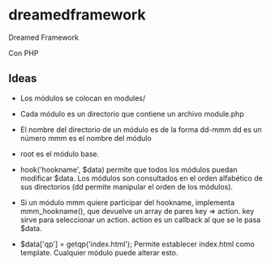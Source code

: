 dreamedframework
================

Dreamed Framework

Con PHP

Ideas
-----
- Los módulos se colocan en modules/

- Cada módulo es un directorio que contiene un archivo module.php

- El nombre del directorio de un módulo es de la forma dd-mmm 
  dd es un número
  mmm es el nombre del módulo

- root es el módulo base.

- hook('hookname', $data) permite que todos los módulos puedan modificar $data.
  Los módulos son consultados en el orden alfabético de sus directorios (dd permite manipular el orden de los módulos).

- Si un módulo mmm quiere participar del hookname, implementa mmm_hookname(), que devuelve un array de pares key => action.
  key sirve para seleccionar un action.
  action es un callback al que se le pasa $data.

- $data['qp'] = getqp('index.html');
  Permite establecer index.html como template.
  Cualquier módulo puede alterar esto.
